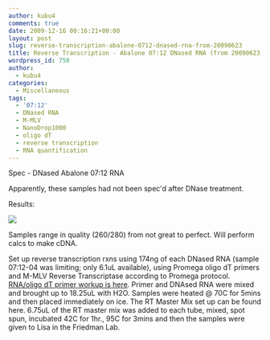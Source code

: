 ```yaml
---
author: kubu4
comments: true
date: 2009-12-16 00:16:21+00:00
layout: post
slug: reverse-transcription-abalone-0712-dnased-rna-from-20090623
title: Reverse Transcription - Abalone 07:12 DNased RNA (from 20090623)
wordpress_id: 750
author:
  - kubu4
categories:
  - Miscellaneous
tags:
  - '07:12'
  - DNased RNA
  - M-MLV
  - NanoDrop1000
  - oligo dT
  - reverse transcription
  - RNA quantification
---
```


Spec - DNased Abalone 07:12 RNA

Apparently, these samples had not been spec'd after DNase treatment.

Results:

![](https://eagle.fish.washington.edu/Arabidopsis/RNA%20Spec%20Readings/20091215%20DNased%20RNA%20SJW.jpg)

Samples range in quality (260/280) from not great to perfect. Will perform calcs to make cDNA.



Set up reverse transcription rxns using 174ng of each DNased RNA (sample 07:12-04 was limiting; only 6.1uL available), using Promega oligo dT primers and M-MLV Reverse Transcriptase according to Promega protocol. [RNA/oligo dT primer workup is here](mailto:Primer%20and%20DNAsed%20RNA%20were%20mixed%20and%20brought%20up%20to%2018.25uL%20with%20H2O.%20Samples%20were%20heated%20@%2070C%20for%205mins%20and%20then%20placed%20immediately%20on%20ice.). Primer and DNAsed RNA were mixed and brought up to 18.25uL with H2O. Samples were heated @ 70C for 5mins and then placed immediately on ice. The RT Master Mix set up can be found here. 6.75uL of the RT master mix was added to each tube, mixed, spot spun, incubated 42C for 1hr., 95C for 3mins and then the samples were given to Lisa in the Friedman Lab.
